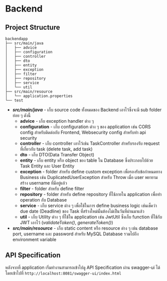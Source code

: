 # Backend

## Project Structure

```
backendapp
├── src/main/java
│   ├── advice
│   ├── configuration
│   ├── controller
│   ├── dto
│   ├── entity
│   ├── exception
│   ├── filter
│   ├── repository
│   ├── service
│   └── util
├── src/main/resource
│   └── application.properties
└── test
```

- **_src/main/java_** - เก็บ source code ทั้งหมดของ Backend เอาไว้ซึ่งจะมี sub folder ย่อย ๆ ดังนี้
  - **advice** - เก็บ exception handler ต่าง ๆ
  - **configuration** - เก็บ configuration ต่าง ๆ ของ application เช่น CORS config สำหรับติดต่อกับ Frontend, Websecurity config สำหรับทำ api security
  - **controller** - เก็บ controller เอาไว้เช่น TaskController สำหรับรองรับ request ที่เกี่ยวกับ task (delete task, add task)
  - **dto** - เก็บ DTO(Data Transfer Object)
  - **entity** - เก็บ entity หรือ object ของ table ใน Database ซึ่งประกอบไปด้วย Task Entity และ User Entity
  - **exception** - folder สำหรับ define custom exception เพื่อรองรับข้อกำหนดทาง Business เช่น DuplicatedUserException สำหรับ Throw เมื่อ user พยายามสร้าง username ที่มีอยู่แล้ว
  - **filter** - folder สำหรับ define filter 
  - **repository** - folder สำหรับ define repository ที่ใช้ภายใน application เพื่อทำ operation กับ Database
  - **service** - เก็บ service ต่าง ๆ เพื่อใช้ในการ define business logic เช่นเช็คว่า due date (Deadline) ของ Task ที่สร้างใหม่นั้นต้องไม่เป็นวันที่ผ่านมาแล้ว
  - **util** - เก็บ Utility ต่าง ๆ ที่ใช้ใน application เช่น JwtUtil ซึ่งเก็บ function ที่ใช้กับ JWT เอาไว้ (*validateToken()*, *generateToken()*)
- ***src/main/resource*** - เก็บ static content หรือ resource ต่าง ๆ เช่น database port, username และ password สำหรับ MySQL Database รวมไปถึง environment variable 

## API Specification
หลังจากที่ application เริ่มทำงานสามารถเข้าไปดู API Specification ผ่าน swagger-ui ได้โดยเข้าไปที่ ```http://localhost:8081/swagger-ui/index.html```


